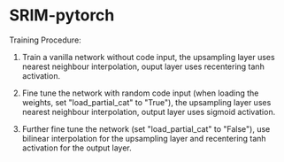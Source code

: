 # SRIM-pytorch

Training Procedure:

1. Train a vanilla network without code input, the upsampling layer uses nearest neighbour interpolation, ouput layer uses recentering tanh activation.

2. Fine tune the network with random code input (when loading the weights, set "load_partial_cat" to "True"), the upsampling layer uses nearest neighbour interpolation, output layer uses sigmoid activation.

3. Further fine tune the network (set "load_partial_cat" to "False"), use bilinear interpolation for the upsampling layer and recentering tanh activation for the output layer.

